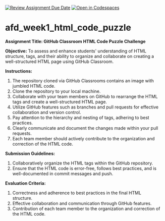 [![Review Assignment Due Date](https://classroom.github.com/assets/deadline-readme-button-24ddc0f5d75046c5622901739e7c5dd533143b0c8e959d652212380cedb1ea36.svg)](https://classroom.github.com/a/6fEQ-wNh)
[![Open in Codespaces](https://classroom.github.com/assets/launch-codespace-7f7980b617ed060a017424585567c406b6ee15c891e84e1186181d67ecf80aa0.svg)](https://classroom.github.com/open-in-codespaces?assignment_repo_id=15064114)
# afd_week1_html_code_puzzle

**Assignment Title: GitHub Classroom HTML Code Puzzle Challenge**

**Objective:**
To assess and enhance students' understanding of HTML structure, tags, and their ability to organize and collaborate on creating a well-structured HTML page using GitHub Classroom.

**Instructions:**
1. The repository cloned via GitHub Classrooms contains an image with jumbled HTML code.
2. Clone the repository to your local machine.
3. Collaborate with your team members on GitHub to rearrange the HTML tags and create a well-structured HTML page.
4. Utilize GitHub features such as branches and pull requests for effective collaboration and version control.
5. Pay attention to the hierarchy and nesting of tags, adhering to best practices.
6. Clearly communicate and document the changes made within your pull requests.
7. Each team member should actively contribute to the organization and correction of the HTML code.

**Submission Guidelines:**
1. Collaboratively organize the HTML tags within the GitHub repository.
2. Ensure that the HTML code is error-free, follows best practices, and is well-documented in commit messages and push.

**Evaluation Criteria:**
1. Correctness and adherence to best practices in the final HTML structure.
2. Effective collaboration and communication through GitHub features.
3. Contribution of each team member to the organization and correction of the HTML code.

